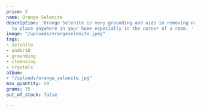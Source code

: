 ```yaml
---
price: 5
name: Orange Selenite
description: 'Orange Selenite is very grounding and aids in removing negativity. Perfect
  to place anywhere in your home especially in the corner of a room. '
image: "/uploads/orangeselenite.jpeg"
tags:
- selenite
- under10
- grounding
- cleansing
- crystals
album:
- "/uploads/orange_selenite.jpg"
max_quantity: 50
grams: 75
out_of_stock: false

---
```

